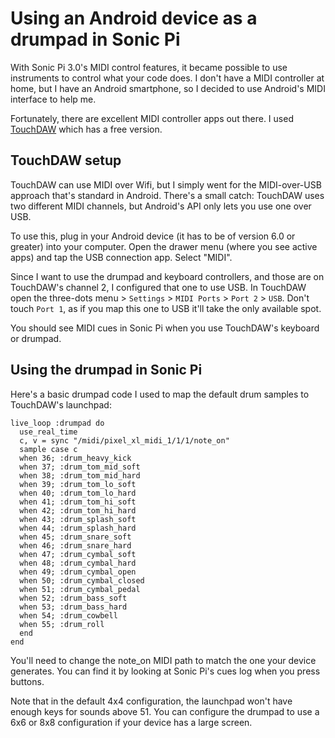 # Using an Android device as a drumpad in Sonic Pi

With Sonic Pi 3.0's MIDI control features, it became possible to use
instruments to control what your code does. I don't have a MIDI
controller at home, but I have an Android smartphone, so I decided to
use Android's MIDI interface to help me.

Fortunately, there are excellent MIDI controller apps out there. I
used [TouchDAW](http://www.humatic.de/htools/touchdaw/) which has a
free version.

## TouchDAW setup

TouchDAW can use MIDI over Wifi, but I simply went for the
MIDI-over-USB approach that's standard in Android. There's a small
catch: TouchDAW uses two different MIDI channels, but Android's API
only lets you use one over USB.

To use this, plug in your Android device (it has to be of version 6.0
or greater) into your computer. Open the drawer menu (where you see
active apps) and tap the USB connection app. Select "MIDI".

Since I want to use the drumpad and keyboard controllers, and those
are on TouchDAW's channel 2, I configured that one to use USB. In
TouchDAW open the three-dots menu > `Settings` > `MIDI Ports` > `Port
2` > `USB`. Don't touch `Port 1`, as if you map this one to USB it'll
take the only available spot.

You should see MIDI cues in Sonic Pi when you use TouchDAW's keyboard
or drumpad.

## Using the drumpad in Sonic Pi

Here's a basic drumpad code I used to map the default drum samples to
TouchDAW's launchpad:

```
live_loop :drumpad do
  use_real_time
  c, v = sync "/midi/pixel_xl_midi_1/1/1/note_on"
  sample case c
  when 36; :drum_heavy_kick
  when 37; :drum_tom_mid_soft
  when 38; :drum_tom_mid_hard
  when 39; :drum_tom_lo_soft
  when 40; :drum_tom_lo_hard
  when 41; :drum_tom_hi_soft
  when 42; :drum_tom_hi_hard
  when 43; :drum_splash_soft
  when 44; :drum_splash_hard
  when 45; :drum_snare_soft
  when 46; :drum_snare_hard
  when 47; :drum_cymbal_soft
  when 48; :drum_cymbal_hard
  when 49; :drum_cymbal_open
  when 50; :drum_cymbal_closed
  when 51; :drum_cymbal_pedal
  when 52; :drum_bass_soft
  when 53; :drum_bass_hard
  when 54; :drum_cowbell
  when 55; :drum_roll
  end
end
```

You'll need to change the note_on MIDI path to match the one your
device generates. You can find it by looking at Sonic Pi's cues log
when you press buttons.

Note that in the default 4x4 configuration, the launchpad won't have
enough keys for sounds above 51. You can configure the drumpad to use
a 6x6 or 8x8 configuration if your device has a large screen.

